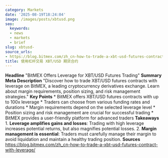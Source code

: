 ```yaml
---
category: Markets
date: '2025-08-19T18:24:04'
image: /images/posts/xbtusd.png
seo:
  keywords:
  - news
  - markets
  - brief
slug: xbtusd-
source_urls:
- https://blog.bitmex.com/zh_cn-how-to-trade-a-xbt-usd-futures-contract-with-leverage/
title: 使用杠杆交易 XBT/USD 期货合约
---
```


**Headline** "BitMEX Offers Leverage for XBT/USD Futures Trading"  **Summary Meta Description** "Discover how to trade XBT/USD futures contracts with leverage on BitMEX, a leading cryptocurrency derivatives exchange. Learn about margin requirements, position sizing, and risk management strategies."  **Key Points**  * BitMEX offers XBT/USD futures contracts with up to 100x leverage * Traders can choose from various funding rates and durations * Margin requirements depend on the selected leverage level * Position sizing and risk management are crucial for successful trading * BitMEX provides a user-friendly platform for advanced traders  **Takeaways**  1. **Leverage amplifies gains and losses**: Trading with high leverage increases potential returns, but also magnifies potential losses. 2. **Margin management is essential**: Traders must carefully manage their margin to avoid liquidation and maintain a healthy trading position.  **Sources** https://blog.bitmex.com/zh_cn-how-to-trade-a-xbt-usd-futures-contract-with-leverage/